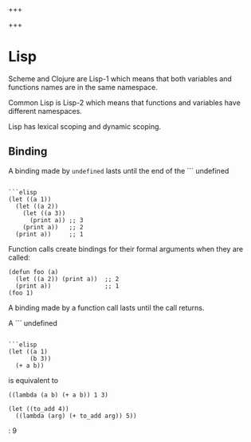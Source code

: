 
+++

+++
# Lisp

Scheme and Clojure are Lisp-1 which means that both variables and functions names are in the same namespace.

Common Lisp is Lisp-2 which means that functions and variables have different namespaces.

Lisp has lexical scoping and dynamic scoping.

## Binding

A binding made by ```
undefined
``` lasts until the end of the ```
undefined
``` form.

```elisp 
(let ((a 1))
  (let ((a 2))
    (let ((a 3))
      (print a)) ;; 3
    (print a))   ;; 2
  (print a))     ;; 1
```

Function calls create bindings for their formal arguments when they are called:

```elisp 
(defun foo (a)
  (let ((a 2)) (print a))  ;; 2
  (print a))               ;; 1
(foo 1)
```

A binding made by a function call lasts until the call returns.

A ```
undefined
``` expression can be seen as syntactic sugar for the lambda form:

```elisp 
(let ((a 1)
      (b 3))
  (+ a b))
```

is equivalent to

```elisp 
((lambda (a b) (+ a b)) 1 3)
```

```elisp 
(let ((to_add 4))
  ((lambda (arg) (+ to_add arg)) 5))
```

: 9


